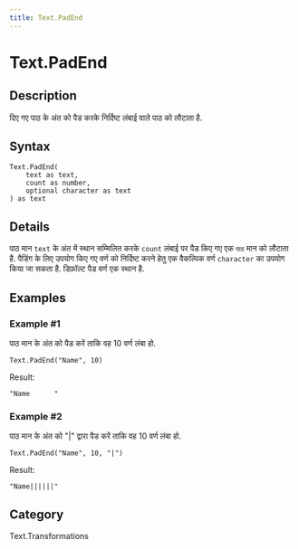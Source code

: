 ```yaml
---
title: Text.PadEnd
---
```


# Text.PadEnd


## Description

दिए गए पाठ के अंत को पैड करके निर्दिष्ट लंबाई वाले पाठ को लौटाता है.


## Syntax

```powerquery
Text.PadEnd(
    text as text,
    count as number,
    optional character as text
) as text
```


## Details

पाठ मान <code>text</code> के अंत में स्थान सम्मिलित करके <code>count</code> लंबाई पर पैड किए गए एक <code>पाठ</code> मान को लौटाता है.    पैडिंग के लिए उपयोग किए गए वर्ण को निर्दिष्ट करने हेतु एक वैकल्पिक वर्ण <code>character</code> का उपयोग किया जा सकता है. डिफ़ॉल्ट पैड वर्ण एक स्थान है.


## Examples

### Example #1 
पाठ मान के अंत को पैड करें ताकि वह 10 वर्ण लंबा हो.
```powerquery
Text.PadEnd("Name", 10)
```

Result: 
```powerquery
"Name      "
```


### Example #2 
पाठ मान के अंत को &#34;|&#34; द्वारा पैड करें ताकि वह 10 वर्ण लंबा हो.
```powerquery
Text.PadEnd("Name", 10, "|")
```

Result: 
```powerquery
"Name||||||"
```




## Category
Text.Transformations
